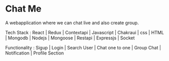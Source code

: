 <h1>Chat Me</h1>
<p>A webapplication where we can chat live and also create group.</p>
<p>Tech Stack : React | Redux | Contextapi | Javascript | Chakraui | css | HTML | Mongodb | Nodejs | Mongoose | Restapi | Expressjs | Socket </p>
<p>Functionality : Sigup | Login | Search User | Chat one to one | Group Chat | Notification | Profile Section</p>

